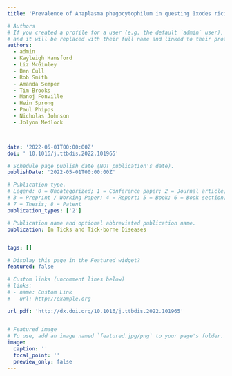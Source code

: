 ```yaml
---
title: 'Prevalence of Anaplasma phagocytophilum in questing Ixodes ricinus nymphs across twenty recreational areas in England and Wales'

# Authors
# If you created a profile for a user (e.g. the default `admin` user), write the username (folder name) here
# and it will be replaced with their full name and linked to their profile.
authors:
  - admin
  - Kayleigh Hansford
  - Liz McGinley
  - Ben Cull
  - Rob Smith
  - Amanda Semper
  - Tim Brooks
  - Manoj Fonville
  - Hein Sprong
  - Paul Phipps
  - Nicholas Johnson
  - Jolyon Medlock



date: '2022-05-01T00:00:00Z'
doi: ' 10.1016/j.ttbdis.2022.101965'

# Schedule page publish date (NOT publication's date).
publishDate: '2022-05-01T00:00:00Z'

# Publication type.
# Legend: 0 = Uncategorized; 1 = Conference paper; 2 = Journal article;
# 3 = Preprint / Working Paper; 4 = Report; 5 = Book; 6 = Book section;
# 7 = Thesis; 8 = Patent
publication_types: ['2']

# Publication name and optional abbreviated publication name.
publication: In Ticks and Tick-borne Diseases


tags: []

# Display this page in the Featured widget?
featured: false

# Custom links (uncomment lines below)
# links:
# - name: Custom Link
#   url: http://example.org

url_pdf: 'http://dx.doi.org/10.1016/j.ttbdis.2022.101965'


# Featured image
# To use, add an image named `featured.jpg/png` to your page's folder.
image:
  caption: ''
  focal_point: ''
  preview_only: false
---
```


